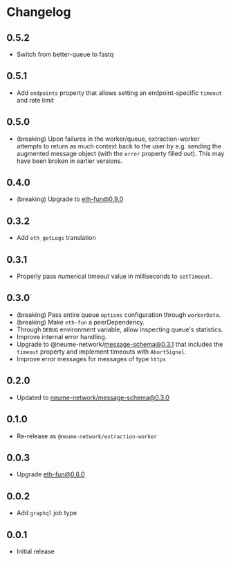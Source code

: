 # Changelog

## 0.5.2

- Switch from better-queue to fastq

## 0.5.1

- Add `endpoints` property that allows setting an endpoint-specific `timeout`
  and rate limit

## 0.5.0

- (breaking) Upon failures in the worker/queue, extraction-worker attempts to
  return as much context back to the user by e.g. sending the augmented message
  object (with the `error` property filled out). This may have been broken in
  earlier versions.

## 0.4.0

- (breaking) Upgrade to eth-fun@0.9.0

## 0.3.2

- Add `eth_getLogs` translation

## 0.3.1

- Properly pass numerical timeout value in milliseconds to `setTimeout`.

## 0.3.0

- (breaking) Pass entire queue `options` configuration through `workerData`.
- (breaking) Make `eth-fun` a peerDependency.
- Through `DEBUG` environment variable, allow inspecting queue's statistics.
- Improve internal error handling.
- Upgrade to @neume-network/message-schema@0.3.1 that includes the `timeout`
  property and implement timeouts with `AbortSignal`.
- Improve error messages for messages of type `https`

## 0.2.0

- Updated to [neume-network/message-schema@0.3.0](https://github.com/neume-network/message-schema/blob/78bb2cc566403d733df20d6c2ab5b86cfcc11e17/changelog.md#030)

## 0.1.0

- Re-release as `@neume-network/extraction-worker`

## 0.0.3

- Upgrade eth-fun@0.6.0

## 0.0.2

- Add `graphql` job type

## 0.0.1

- Initial release
